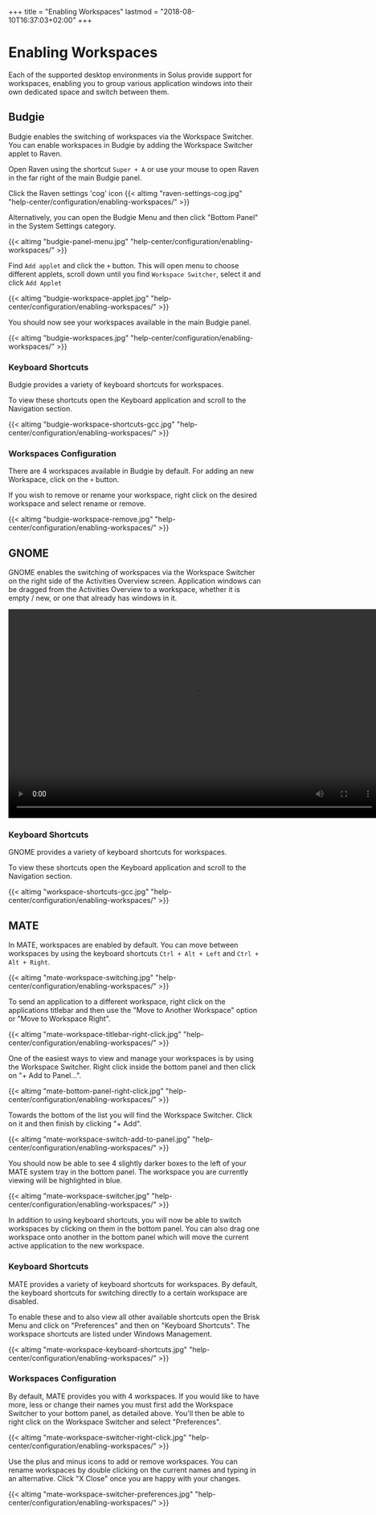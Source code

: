 +++
title = "Enabling Workspaces"
lastmod = "2018-08-10T16:37:03+02:00"
+++
# Enabling Workspaces

Each of the supported desktop environments in Solus provide support for workspaces, enabling you to group various application windows into their own dedicated space and switch between them.

## Budgie

Budgie enables the switching of workspaces via the Workspace Switcher. You can enable workspaces in Budgie by adding the Workspace Switcher applet to Raven.

Open Raven using the shortcut `Super + A` or use your mouse to open Raven in the far right of the main Budgie panel.

Click the Raven settings 'cog' icon {{< altimg "raven-settings-cog.jpg" "help-center/configuration/enabling-workspaces/" >}} 

Alternatively, you can open the Budgie Menu and then click "Bottom Panel" in the System Settings category.

{{< altimg "budgie-panel-menu.jpg" "help-center/configuration/enabling-workspaces/" >}}


Find `Add applet` and click the `+` button. This will open menu to choose different applets, scroll down until you find `Workspace Switcher`, select it and click `Add Applet`

{{< altimg "budgie-workspace-applet.jpg" "help-center/configuration/enabling-workspaces/" >}}

You should now see your workspaces available in the main Budgie panel.

{{< altimg "budgie-workspaces.jpg" "help-center/configuration/enabling-workspaces/" >}}

### Keyboard Shortcuts

Budgie provides a variety of keyboard shortcuts for workspaces.

To view these shortcuts open the Keyboard application and scroll to the Navigation section.

{{< altimg "budgie-workspace-shortcuts-gcc.jpg" "help-center/configuration/enabling-workspaces/" >}}

### Workspaces Configuration

There are 4 workspaces available in Budgie by default. For adding an new Workspace, click on the `+` button. 

If you wish to remove or rename your workspace, right click on the desired workspace and select rename or remove. 

{{< altimg "budgie-workspace-remove.jpg" "help-center/configuration/enabling-workspaces/" >}}

## GNOME

GNOME enables the switching of workspaces via the Workspace Switcher on the right side of the Activities Overview screen. Application windows can be dragged from the Activities Overview to a workspace, whether it is empty / new, or one that already has windows in it.

<video src="/vids/GNOME-Workspace-Switch.mp4" autoplay="autoplay" loop="loop" width="740" height="416"></video>

### Keyboard Shortcuts

GNOME provides a variety of keyboard shortcuts for workspaces.

To view these shortcuts open the Keyboard application and scroll to the Navigation section.

{{< altimg "workspace-shortcuts-gcc.jpg" "help-center/configuration/enabling-workspaces/" >}}

## MATE

In MATE, workspaces are enabled by default.  You can move between workspaces by using the keyboard shortcuts `Ctrl + Alt + Left` and `Ctrl + Alt + Right`.

{{< altimg "mate-workspace-switching.jpg" "help-center/configuration/enabling-workspaces/" >}}

To send an application to a different workspace, right click on the applications titlebar and then use the "Move to Another Workspace" option or "Move to Workspace Right".

{{< altimg "mate-workspace-titlebar-right-click.jpg" "help-center/configuration/enabling-workspaces/" >}}

One of the easiest ways to view and manage your workspaces is by using the Workspace Switcher.  Right click inside the bottom panel and then click on "+ Add to Panel...".

{{< altimg "mate-bottom-panel-right-click.jpg" "help-center/configuration/enabling-workspaces/" >}}

Towards the bottom of the list you will find the Workspace Switcher.  Click on it and then finish by clicking "+ Add".  

{{< altimg "mate-workspace-switch-add-to-panel.jpg" "help-center/configuration/enabling-workspaces/" >}}

You should now be able to see 4 slightly darker boxes to the left of your MATE system tray in the bottom panel.  The workspace you are currently viewing will be highlighted in blue.

{{< altimg "mate-workspace-switcher.jpg" "help-center/configuration/enabling-workspaces/" >}}

In addition to using keyboard shortcuts, you will now be able to switch workspaces by clicking on them in the bottom panel.  You can also drag one workspace onto another in the bottom panel which will move the current active application to the new workspace.

### Keyboard Shortcuts

MATE provides a variety of keyboard shortcuts for workspaces.  By default, the keyboard shortcuts for switching directly to a certain workspace are disabled.

To enable these and to also view all other available shortcuts open the Brisk Menu and click on "Preferences" and then on "Keyboard Shortcuts".  The workspace shortcuts are listed under Windows Management.

{{< altimg "mate-workspace-keyboard-shortcuts.jpg" "help-center/configuration/enabling-workspaces/" >}}

### Workspaces Configuration

By default, MATE provides you with 4 workspaces.  If you would like to have more, less or change their names you must first add the Workspace Switcher to your bottom panel, as detailed above.  You'll then be able to right click on the Workspace Switcher and select "Preferences".

{{< altimg "mate-workspace-switcher-right-click.jpg" "help-center/configuration/enabling-workspaces/" >}}

Use the plus and minus icons to add or remove workspaces.  You can rename workspaces by double clicking on the current names and typing in an alternative.  Click "X Close" once you are happy with your changes.

{{< altimg "mate-workspace-switcher-preferences.jpg" "help-center/configuration/enabling-workspaces/" >}}
